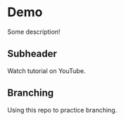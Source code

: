 # Demo

Some description!

## Subheader

Watch tutorial on YouTube.

## Branching

Using this repo to practice branching.
